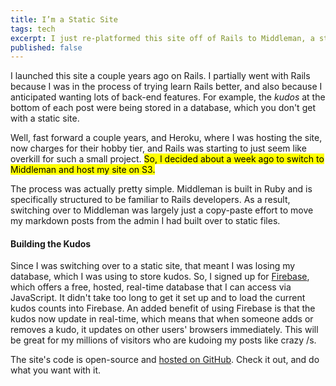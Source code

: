 ```yaml
---
title: I’m a Static Site
tags: tech
excerpt: I just re-platformed this site off of Rails to Middleman, a static site generator.
published: false
---
```


I launched this site a couple years ago on Rails. I partially went with Rails because I was in the process of trying learn Rails better, and also because I anticipated wanting lots of back-end features. For example, the _kudos_ at the bottom of each post were being stored in a database, which you don't get with a static site.

Well, fast forward a couple years, and Heroku, where I was hosting the site, now charges for their hobby tier, and Rails was starting to just seem like overkill for such a small project. <mark>So, I decided about a week ago to switch to Middleman and host my site on S3.</mark>

The process was actually pretty simple. Middleman is built in Ruby and is specifically structured to be familiar to Rails developers. As a result, switching over to Middleman was largely just a copy-paste effort to move my markdown posts from the admin I had built over to static files.

#### Building the Kudos

Since I was switching over to a static site, that meant I was losing my database, which I was using to store kudos. So, I signed up for [Firebase](https://firebase.google.com/), which offers a free, hosted, real-time database that I can access via JavaScript. It didn't take too long to get it set up and to load the current kudos counts into Firebase. An added benefit of using Firebase is that the kudos now update in real-time, which means that when someone adds or removes a kudo, it updates on other users' browsers immediately. This will be great for my millions of visitors who are kudoing my posts like crazy /s.

The site's code is open-source and [hosted on GitHub](https://github.com/stevehanson/shanson-co). Check it out, and do what you want with it.